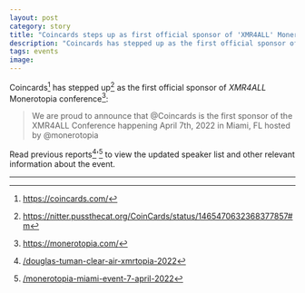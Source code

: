```yaml
---
layout: post
category: story
title: "Coincards steps up as first official sponsor of 'XMR4ALL' Monerotopia conference"
description: "Coincards has stepped up as the first official sponsor of *XMR4ALL* Monerotopia conference."
tags: events
image: 
---
```


Coincards[^1] has stepped up[^2] as the first official sponsor of *XMR4ALL* Monerotopia conference[^3]:

> We are proud to announce that @Coincards is the first sponsor of the XMR4ALL Conference happening April 7th, 2022 in Miami, FL hosted by @monerotopia

Read previous reports[^4]'[^5] to view the updated speaker list and other relevant information about the event.

---

[^1]: https://coincards.com/
[^2]: https://nitter.pussthecat.org/CoinCards/status/1465470632368377857#m
[^3]: https://monerotopia.com/
[^4]: [/douglas-tuman-clear-air-xmrtopia-2022](/douglas-tuman-clear-air-xmrtopia-2022)
[^5]: [/monerotopia-miami-event-7-april-2022](/monerotopia-miami-event-7-april-2022)
